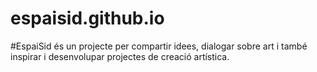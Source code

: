 espaisid.github.io
==================

#EspaiSid és un projecte per compartir idees, dialogar sobre art i també inspirar i desenvolupar projectes de creació artística.
